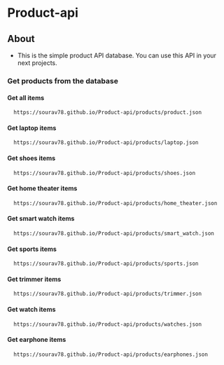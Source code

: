 # Product-api

## About
- This is the simple product API database. You can use this API in your next projects.

### Get products from the database

#### Get all items
```
  https://sourav78.github.io/Product-api/products/product.json
```
#### Get laptop items
```
  https://sourav78.github.io/Product-api/products/laptop.json
```
#### Get shoes items
```
  https://sourav78.github.io/Product-api/products/shoes.json
```

#### Get home theater items
```
  https://sourav78.github.io/Product-api/products/home_theater.json
```

#### Get smart watch items
```
  https://sourav78.github.io/Product-api/products/smart_watch.json
```

#### Get sports items
```
  https://sourav78.github.io/Product-api/products/sports.json
```

#### Get trimmer items
```
  https://sourav78.github.io/Product-api/products/trimmer.json
```

#### Get watch items
```
  https://sourav78.github.io/Product-api/products/watches.json
```

#### Get earphone items
```
  https://sourav78.github.io/Product-api/products/earphones.json
```
